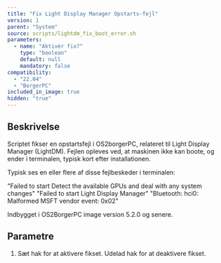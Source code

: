 ```yaml
---
title: "Fix Light Display Manager Opstarts-fejl"
version: 1
parent: "System"
source: scripts/lightdm_fix_boot_error.sh
parameters:
  - name: "Aktivér fix?"
    type: "boolean"
    default: null
    mandatory: false
compatibility:  
  - "22.04"
  - "BorgerPC"
included_in_image: true
hidden: "true"
---
```


## Beskrivelse
Scriptet fikser en opstartsfejl i OS2borgerPC, relateret til Light Display Manager (LightDM).
Fejlen opleves ved, at maskinen ikke kan boote, og ender i terminalen, typisk kort efter installationen.

Typisk ses en eller flere af disse fejlbeskeder i terminalen:

"Failed to start Detect the available GPUs and deal with any system changes"
"Failed to start Light Display Manager"
"Bluetooth: hci0: Malformed MSFT vendor event: 0x02" 

Indbygget i OS2BorgerPC image version 5.2.0 og senere.

## Parametre
1. Sæt hak for at aktivere fikset. Udelad hak for at deaktivere fikset.
